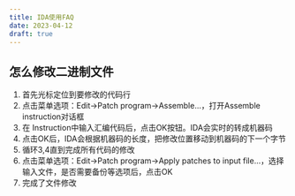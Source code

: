 ```yaml
---
title: IDA使用FAQ
date: 2023-04-12
draft: true
---
```


## 怎么修改二进制文件

1. 首先光标定位到要修改的代码行
2. 点击菜单选项：Edit->Patch program->Assemble...，打开Assemble instruction对话框
3. 在 Instruction中输入汇编代码后，点击OK按钮。IDA会实时的转成机器码
4. 点击OK后，IDA会根据机器码的长度，把修改位置移动到机器码的下一个字节
5. 循环3,4直到完成所有代码的修改
6. 点击菜单选项：Edit->Patch program->Apply patches to input file...，选择输入文件，是否需要备份等选项后，点击OK
7. 完成了文件修改

